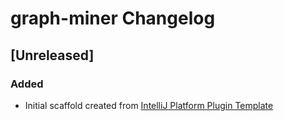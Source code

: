 <!-- Keep a Changelog guide -> https://keepachangelog.com -->

# graph-miner Changelog

## [Unreleased]
### Added
- Initial scaffold created from [IntelliJ Platform Plugin Template](https://github.com/JetBrains/intellij-platform-plugin-template)
